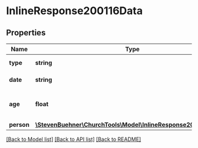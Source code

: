 # InlineResponse200116Data

## Properties
Name | Type | Description | Notes
------------ | ------------- | ------------- | -------------
**type** | **string** | Type of Date | 
**date** | **string** | Actually birthday | 
**age** | **float** | Calculated age. (see note to that endpoint) | 
**person** | [**\StevenBuehner\ChurchTools\Model\InlineResponse200116Person**](InlineResponse200116Person.md) |  | [optional] 

[[Back to Model list]](../../README.md#documentation-for-models) [[Back to API list]](../../README.md#documentation-for-api-endpoints) [[Back to README]](../../README.md)

